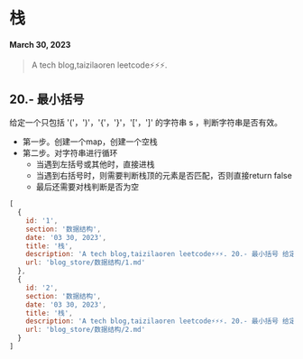 # 栈
#### March 30, 2023


> A tech blog,taizilaoren leetcode⚡⚡⚡.

## 20.- 最小括号
给定一个只包括 '('，')'，'{'，'}'，'['，']' 的字符串 s ，判断字符串是否有效。
- 第一步。创建一个map，创建一个空栈
- 第二步。对字符串进行循环
    + 当遇到左括号或其他时，直接进栈
    + 当遇到右括号时，则需要判断栈顶的元素是否匹配，否则直接return false
    + 最后还需要对栈判断是否为空

```js
[
  {
    id: '1',
    section: '数据结构',
    date: '03 30, 2023',
    title: '栈',
    description: 'A tech blog,taizilaoren leetcode⚡⚡⚡. 20.- 最小括号 给定一个只包括 \'(\'，\')\'，\'{\'，\'}\'，\'[\'，\']\' 的字符串 s ，判断字符串是否有效。 第一步。创建一个map，创建一个空栈 第二步。对字符串进行循环 当遇到左括号或其他时，直接进栈 当遇到右括号时，则需要判断栈顶的元素是否匹配，否则直接return false 最后还需要对栈判断是否为空 `js var isValid = function(s) { if(s.length%2 === 1 ){ return false } const map = new Map([ ["}", "{"], [")", "("], ["]", "["]] ) //创建栈 let res = []; for(let i of s){ if(map.has(i)){ if(res.length===0 || (map.get(i)!== res[res.length-1])) return false else{ res.pop() } } else{ res.push(i)...',
    url: 'blog_store/数据结构/1.md'
  },
  {
    id: '2',
    section: '数据结构',
    date: '03 30, 2023',
    title: '栈',
    description: 'A tech blog,taizilaoren leetcode⚡⚡⚡. 20.- 最小括号 给定一个只包括 \'(\'，\')\'，\'{\'，\'}\'，\'[\'，\']\' 的字符串 s ，判断字符串是否有效。 第一步。创建一个map，创建一个空栈 第二步。对字符串进行循环 当遇到左括号或其他时，直接进栈 当遇到右括号时，则需要判断栈顶的元素是否匹配，否则直接return false 最后还需要对栈判断是否为空 `js var isValid = function(s) { if(s.length%2 === 1 ){ return false } const map = new Map([ ["}", "{"], [")", "("], ["]", "["]] ) //创建栈 let res = []; for(let i of s){ if(map.has(i)){ if(res.length===0 || (map.get(i)!== res[res.length-1])) return false else{ res.pop() } } else{ res.push(i)...',
    url: 'blog_store/数据结构/2.md'
  }
]
```